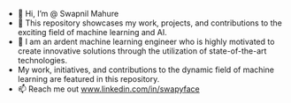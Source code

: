 - 👋 Hi, I’m @ Swapnil Mahure
- 👀 This repository showcases my work, projects, and contributions to the exciting field of machine learning and AI.
- 🌱 I am an ardent machine learning engineer who is highly motivated to create innovative solutions through the utilization of state-of-the-art technologies.
- My work, initiatives, and contributions to the dynamic field of machine learning are featured in this repository.
- 📫 Reach me out www.linkedin.com/in/swapyface

